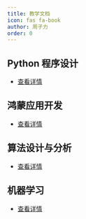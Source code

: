 ```yaml
---
title: 教学文档
icon: fas fa-book
author: 周子力
order: 0
---
```


## Python 程序设计

- [查看详情](python/README.md)

## 鸿蒙应用开发

- [查看详情](harmony/README.md)

## 算法设计与分析

- [查看详情](algorithm/README.md)

## 机器学习

- [查看详情](algorithm/README.md)
